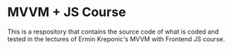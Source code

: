 # MVVM + JS Course

This is a respository that contains the source code of what is coded and tested in the lectures of Ermin Kreponic's MVVM with Frontend JS course.
